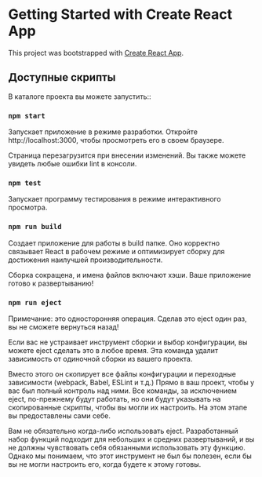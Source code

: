 # Getting Started with Create React App

This project was bootstrapped with [Create React App](https://github.com/facebook/create-react-app).

## Доступные скрипты

В каталоге проекта вы можете запустить::

### `npm start`

Запускает приложение в режиме разработки.
Откройте http://localhost:3000, чтобы просмотреть его в своем браузере.

Страница перезагрузится при внесении изменений.
Вы также можете увидеть любые ошибки lint в консоли.

### `npm test`

Запускает программу тестирования в режиме интерактивного просмотра.

### `npm run build`

Создает приложение для работы в build папке.
Оно корректно связывает React в рабочем режиме и оптимизирует сборку для достижения наилучшей производительности.

Сборка сокращена, и имена файлов включают хэши.
Ваше приложение готово к развертыванию!

### `npm run eject`

Примечание: это односторонняя операция. Сделав это eject один раз, вы не сможете вернуться назад!

Если вас не устраивает инструмент сборки и выбор конфигурации, вы можете eject сделать это в любое время. Эта команда удалит зависимость от одиночной сборки из вашего проекта.

Вместо этого он скопирует все файлы конфигурации и переходные зависимости (webpack, Babel, ESLint и т.д.) Прямо в ваш проект, чтобы у вас был полный контроль над ними. Все команды, за исключением eject, по-прежнему будут работать, но они будут указывать на скопированные скрипты, чтобы вы могли их настроить. На этом этапе вы предоставлены сами себе.

Вам не обязательно когда-либо использовать eject. Разработанный набор функций подходит для небольших и средних развертываний, и вы не должны чувствовать себя обязанными использовать эту функцию. Однако мы понимаем, что этот инструмент не был бы полезен, если бы вы не могли настроить его, когда будете к этому готовы.